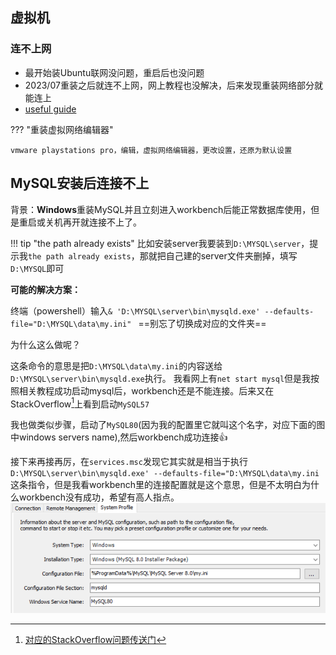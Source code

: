 ## 虚拟机

### 连不上网

- 最开始装Ubuntu联网没问题，重启后也没问题
- 2023/07重装之后就连不上网，网上教程也没解决，后来发现重装网络部分就能连上
- [useful guide](https://zhuanlan.zhihu.com/p/130984945)

??? "重装虚拟网络编辑器"

    vmware playstations pro，编辑，虚拟网络编辑器，更改设置，还原为默认设置


## MySQL安装后连接不上

背景：**Windows**重装MySQL并且立刻进入workbench后能正常数据库使用，但是重启或关机再开就连接不上了。

!!! tip "the path already exists"
    比如安装server我要装到`D:\MYSQL\server`，提示我`the path already exists`，那就把自己建的server文件夹删掉，填写`D:\MYSQL`即可

**可能的解决方案：**

终端（powershell）输入`& 'D:\MYSQL\server\bin\mysqld.exe' --defaults-file="D:\MYSQL\data\my.ini" `   ==别忘了切换成对应的文件夹==

为什么这么做呢？

这条命令的意思是把`D:\MYSQL\data\my.ini`的内容送给`D:\MYSQL\server\bin\mysqld.exe`执行。
我看网上有`net start mysql`但是我按照相关教程成功启动mysql后，workbench还是不能连接。后来又在StackOverflow[^1]上看到启动`MySQL57` 

我也做类似步骤，启动了`MySQL80`(因为我的配置里它就叫这个名字，对应下面的图中windows servers name),然后workbench成功连接👍

接下来再接再厉，在`services.msc`发现它其实就是相当于执行`D:\MYSQL\server\bin\mysqld.exe' --defaults-file="D:\MYSQL\data\my.ini`这条指令，但是我看workbench里的连接配置就是这个意思，但是不太明白为什么workbench没有成功，希望有高人指点。
![workbench](../image/sqlconfig.png)

   
[^1]: [对应的StackOverflow问题传送门](https://stackoverflow.com/a/37612256/21587403)